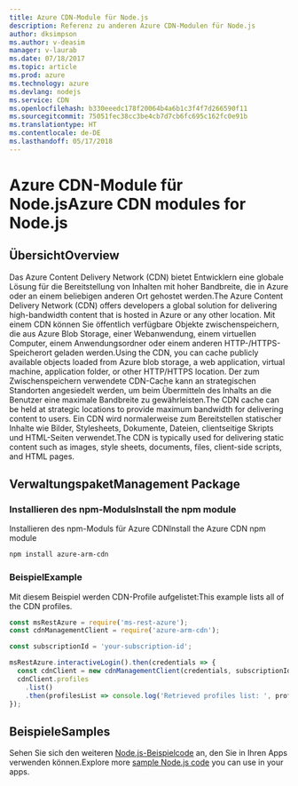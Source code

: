 ```yaml
---
title: Azure CDN-Module für Node.js
description: Referenz zu anderen Azure CDN-Modulen für Node.js
author: dksimpson
ms.author: v-deasim
manager: v-laurab
ms.date: 07/18/2017
ms.topic: article
ms.prod: azure
ms.technology: azure
ms.devlang: nodejs
ms.service: CDN
ms.openlocfilehash: b330eeedc178f20064b4a6b1c3f4f7d266590f11
ms.sourcegitcommit: 75051fec38cc3be4cb7d7cb6fc695c162fc0e91b
ms.translationtype: HT
ms.contentlocale: de-DE
ms.lasthandoff: 05/17/2018
---
```

# <a name="azure-cdn-modules-for-nodejs"></a><span data-ttu-id="81fdc-103">Azure CDN-Module für Node.js</span><span class="sxs-lookup"><span data-stu-id="81fdc-103">Azure CDN modules for Node.js</span></span>

## <a name="overview"></a><span data-ttu-id="81fdc-104">Übersicht</span><span class="sxs-lookup"><span data-stu-id="81fdc-104">Overview</span></span>

<span data-ttu-id="81fdc-105">Das Azure Content Delivery Network (CDN) bietet Entwicklern eine globale Lösung für die Bereitstellung von Inhalten mit hoher Bandbreite, die in Azure oder an einem beliebigen anderen Ort gehostet werden.</span><span class="sxs-lookup"><span data-stu-id="81fdc-105">The Azure Content Delivery Network (CDN) offers developers a global solution for delivering high-bandwidth content that is hosted in Azure or any other location.</span></span> <span data-ttu-id="81fdc-106">Mit einem CDN können Sie öffentlich verfügbare Objekte zwischenspeichern, die aus Azure Blob Storage, einer Webanwendung, einem virtuellen Computer, einem Anwendungsordner oder einem anderen HTTP-/HTTPS-Speicherort geladen werden.</span><span class="sxs-lookup"><span data-stu-id="81fdc-106">Using the CDN, you can cache publicly available objects loaded from Azure blob storage, a web application, virtual machine, application folder, or other HTTP/HTTPS location.</span></span> <span data-ttu-id="81fdc-107">Der zum Zwischenspeichern verwendete CDN-Cache kann an strategischen Standorten angesiedelt werden, um beim Übermitteln des Inhalts an die Benutzer eine maximale Bandbreite zu gewährleisten.</span><span class="sxs-lookup"><span data-stu-id="81fdc-107">The CDN cache can be held at strategic locations to provide maximum bandwidth for delivering content to users.</span></span> <span data-ttu-id="81fdc-108">Ein CDN wird normalerweise zum Bereitstellen statischer Inhalte wie Bilder, Stylesheets, Dokumente, Dateien, clientseitige Skripts und HTML-Seiten verwendet.</span><span class="sxs-lookup"><span data-stu-id="81fdc-108">The CDN is typically used for delivering static content such as images, style sheets, documents, files, client-side scripts, and HTML pages.</span></span>

## <a name="management-package"></a><span data-ttu-id="81fdc-109">Verwaltungspaket</span><span class="sxs-lookup"><span data-stu-id="81fdc-109">Management Package</span></span>

### <a name="install-the-npm-module"></a><span data-ttu-id="81fdc-110">Installieren des npm-Moduls</span><span class="sxs-lookup"><span data-stu-id="81fdc-110">Install the npm module</span></span>

<span data-ttu-id="81fdc-111">Installieren des npm-Moduls für Azure CDN</span><span class="sxs-lookup"><span data-stu-id="81fdc-111">Install the Azure CDN npm module</span></span>

```bash
npm install azure-arm-cdn
```

### <a name="example"></a><span data-ttu-id="81fdc-112">Beispiel</span><span class="sxs-lookup"><span data-stu-id="81fdc-112">Example</span></span>

<span data-ttu-id="81fdc-113">Mit diesem Beispiel werden CDN-Profile aufgelistet:</span><span class="sxs-lookup"><span data-stu-id="81fdc-113">This example lists all of the CDN profiles.</span></span>

```javascript
const msRestAzure = require('ms-rest-azure');
const cdnManagementClient = require('azure-arm-cdn');

const subscriptionId = 'your-subscription-id';

msRestAzure.interactiveLogin().then(credentials => {
  const cdnClient = new cdnManagementClient(credentials, subscriptionId);
  cdnClient.profiles
    .list()
    .then(profilesList => console.log('Retrieved profiles list: ', profilesList));
});
```

## <a name="samples"></a><span data-ttu-id="81fdc-114">Beispiele</span><span class="sxs-lookup"><span data-stu-id="81fdc-114">Samples</span></span>

<span data-ttu-id="81fdc-115">Sehen Sie sich den weiteren [Node.js-Beispielcode](https://azure.microsoft.com/resources/samples/?platform=nodejs) an, den Sie in Ihren Apps verwenden können.</span><span class="sxs-lookup"><span data-stu-id="81fdc-115">Explore more [sample Node.js code](https://azure.microsoft.com/resources/samples/?platform=nodejs) you can use in your apps.</span></span>
